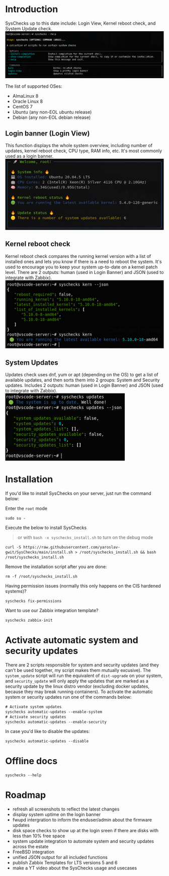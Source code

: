 # Introduction
SysChecks up to this date include: Login View, Kernel reboot check, and System Update check.
<br>![SysChecks Overview](https://github.com/yaroslav-gwit/SysChecks/blob/main/screenshots/syschecks_help_flag.png "SysChecks Overview")

The list of supported OSes:
- AlmaLinux 8
- Oracle Linux 8
- CentOS 7
- Ubuntu (any non-EOL ubuntu release)
- Debian (any non-EOL debian release)

## Login banner (Login View)
This function displays the whole system overview, including number of updates, kernel reboot check, CPU type, RAM info, etc. It's most commonly used as a login banner.
<br>![SysChecks Login View](https://github.com/yaroslav-gwit/SysChecks/blob/main/screenshots/syschecks_login_view.png "SysChecks Login View")

## Kernel reboot check
Kernel reboot check compares the running kernel version with a list of installed ones and lets you know if there is a need to reboot the system. It's used to encourage you to keep your system up-to-date on a kernel patch level. There are 2 outputs: human (used in Login Banner) and JSON (used to integrate with Zabbix).
<br>![SysChecks Kern Reboot Check](https://github.com/yaroslav-gwit/SysChecks/blob/main/screenshots/syschecks_kern_reboot.png "SysChecks Kern Reboot Check")

## System Updates
Updates check uses dnf, yum or apt (depending on the OS) to get a list of available updates, and then sorts them into 2 groups: System and Security updates. Includes 2 outputs: human (used in Login Banner) and JSON (used to integrate with Zabbix).
<br>![SysChecks Updates Check](https://github.com/yaroslav-gwit/SysChecks/blob/main/screenshots/syschecks_updates.png "SysChecks Updates Check")

# Installation
If you'd like to install SysChecks on your server, just run the command below:

Enter the `root` mode
```
sudo su -
```
Execute the below to install SysChecks
 > or with `bash -x syschecks_install.sh` to turn on the debug mode
```
curl -S https://raw.githubusercontent.com/yaroslav-gwit/SysChecks/main/install.sh > /root/syschecks_install.sh && bash /root/syschecks_install.sh
```
Remove the installation script after you are done:
```
rm -f /root/syschecks_install.sh
```

Having permission issues (normally this only happens on the CIS hardened systems)?
```
syschecks fix-permissions
```

Want to use our Zabbix integration template?
```
syschecks zabbix-init
```

# Activate automatic system and security updates
There are 2 scripts responsible for system and security updates (and they can't be used together, my script makes them mutually excusive). The `system_update` script will run the equivalent of `dist-upgrade` on your system, and `security_update` will only apply the updates that are marked as a security update by the linux distro vendor (excluding docker updates, because they may break running containers). To activate the automatic system or security updates run one of the commands below:
```
# Activate system updates
syschecks automatic-updates --enable-system
# Activate security updates
syschecks automatic-updates --enable-security
```

In case you'd like to disable the updates:
```
syschecks automatic-updates --disable
```


# Offline docs
```
syschecks --help
```

# Roadmap
- refresh all screenshots to reflect the latest changes
- display system uptime on the login banner
- fwupd intergration to inform the enduser/admin about the firmware updates
- disk space checks to show up at the login sreen if there are disks with less than 10% free space
- system update integration to automate system and security updates across the estate
- FreeBSD integration
- unified JSON output for all included functions
- publish Zabbix Templates for LTS versions 5 and 6
- make a YT video about the SysChecks usage and usecases
